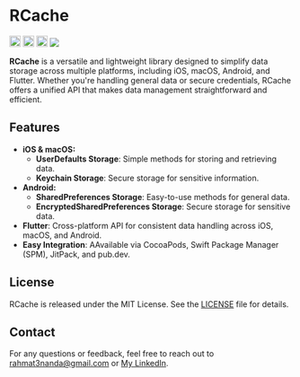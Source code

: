 # RCache

[<img src="https://pub.dev/static/hash-l15m0lvm/img/pub-dev-logo.svg" alt="pub logo" height="20">](https://pub.dev/packages/rcache_flutter)
[<img src="https://miro.medium.com/v2/resize:fit:1400/format:webp/1*u0_gV4O14C-W9Bo1CfoeQA@2x.jpeg" alt="cocoapods logo" height="20">](https://cocoapods.org/pods/RCache)
[<img src="https://miro.medium.com/v2/resize:fit:1400/format:webp/1*HE7reiQOYfkf_MXCQ4v_NQ.png" alt="pub logo" height="20">](https://github.com/rahmat3nanda/RCache-Swift)
[![](https://jitpack.io/v/rahmat3nanda/RCache-Android.svg)](https://jitpack.io/#rahmat3nanda/RCache-Android)

**RCache** is a versatile and lightweight library designed to simplify data storage across multiple platforms, including iOS, macOS, Android, and Flutter. Whether you're handling general data or secure credentials, RCache offers a unified API that makes data management straightforward and efficient.

## Features

- **iOS & macOS:**
  - **UserDefaults Storage**: Simple methods for storing and retrieving data. 
  - **Keychain Storage**: Secure storage for sensitive information.
- **Android:** 
  - **SharedPreferences Storage**: Easy-to-use methods for general data.
  - **EncryptedSharedPreferences Storage**: Secure storage for sensitive data.
- **Flutter**: Cross-platform API for consistent data handling across iOS, macOS, and Android.
- **Easy Integration**: AAvailable via CocoaPods, Swift Package Manager (SPM), JitPack, and pub.dev.

## License
RCache is released under the MIT License. See the [LICENSE](https://github.com/rahmat3nanda/RCache?tab=MIT-1-ov-file) file for details.

## Contact
For any questions or feedback, feel free to reach out to [rahmat3nanda@gmail.com](mailto:rahmat3nanda@gmail.com) or [My LinkedIn](https://www.linkedin.com/in/rahmat-trinanda/).